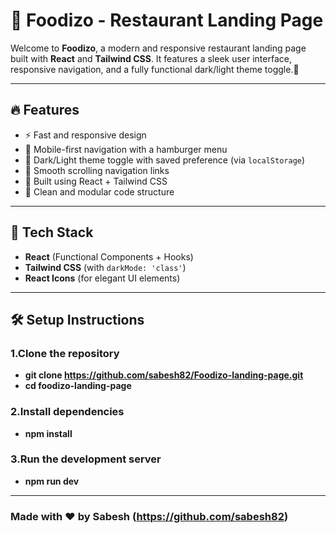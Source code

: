 # 🍔 Foodizo - Restaurant Landing Page

Welcome to **Foodizo**, a modern and responsive restaurant landing page built with **React** and **Tailwind CSS**. It features a sleek user interface, responsive navigation, and a fully functional dark/light theme toggle.🌙

---

## 🔥 Features

- ⚡ Fast and responsive design
- 📱 Mobile-first navigation with a hamburger menu
- 🌙 Dark/Light theme toggle with saved preference (via `localStorage`)
- 🎯 Smooth scrolling navigation links
- 🌈 Built using React + Tailwind CSS
- 🧠 Clean and modular code structure

---

## 🚀 Tech Stack

- **React** (Functional Components + Hooks)
- **Tailwind CSS** (with `darkMode: 'class'`)
- **React Icons** (for elegant UI elements)


---

## 🛠️ Setup Instructions

### 1.Clone the repository

- **git clone https://github.com/sabesh82/Foodizo-landing-page.git**
- **cd foodizo-landing-page**

### 2.Install dependencies

- **npm install**

### 3.Run the development server

- **npm run dev**

---

### Made with ❤️ by Sabesh (https://github.com/sabesh82)
